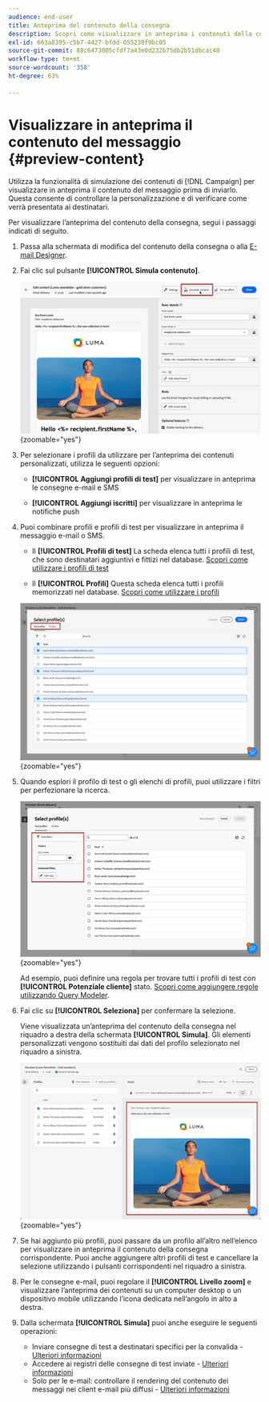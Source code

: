 ```yaml
---
audience: end-user
title: Anteprima del contenuto della consegna
description: Scopri come visualizzare in anteprima i contenuti della consegna con l’interfaccia utente web di Campaign
exl-id: 663a8395-c5b7-4427-bfdd-055230f9bc05
source-git-commit: 88c6473005cfdf7a43e0d232b75db2b51dbcac40
workflow-type: tm+mt
source-wordcount: '358'
ht-degree: 63%

---
```



# Visualizzare in anteprima il contenuto del messaggio {#preview-content}

Utilizza la funzionalità di simulazione dei contenuti di [!DNL Campaign] per visualizzare in anteprima il contenuto del messaggio prima di inviarlo. Questa consente di controllare la personalizzazione e di verificare come verrà presentata ai destinatari.

Per visualizzare l’anteprima del contenuto della consegna, segui i passaggi indicati di seguito.

1. Passa alla schermata di modifica del contenuto della consegna o alla [E-mail Designer](../email/get-started-email-designer.md).

1. Fai clic sul pulsante **[!UICONTROL Simula contenuto]**.

   ![](assets/simulate-button.png){zoomable=&quot;yes&quot;}

1. Per selezionare i profili da utilizzare per l’anteprima dei contenuti personalizzati, utilizza le seguenti opzioni:

   * **[!UICONTROL Aggiungi profili di test]** per visualizzare in anteprima le consegne e-mail e SMS

   * **[!UICONTROL Aggiungi iscritti]** per visualizzare in anteprima le notifiche push

1. Puoi combinare profili e profili di test per visualizzare in anteprima il messaggio e-mail o SMS.

   * Il **[!UICONTROL Profili di test]** La scheda elenca tutti i profili di test, che sono destinatari aggiuntivi e fittizi nel database. [Scopri come utilizzare i profili di test](../audience/test-profiles.md)

   * Il **[!UICONTROL Profili]** Questa scheda elenca tutti i profili memorizzati nel database. [Scopri come utilizzare i profili](../audience/about-recipients.md)

   ![](assets/simulate-select-profiles.png){zoomable=&quot;yes&quot;}

1. Quando esplori il profilo di test o gli elenchi di profili, puoi utilizzare i filtri per perfezionare la ricerca.

   ![](assets/simulate-test-profile-filter.png){zoomable=&quot;yes&quot;}

   Ad esempio, puoi definire una regola per trovare tutti i profili di test con **[!UICONTROL Potenziale cliente]** stato. [Scopri come aggiungere regole utilizzando Query Modeler](../query/query-modeler-overview.md).

1. Fai clic su **[!UICONTROL Seleziona]** per confermare la selezione.

   Viene visualizzata un’anteprima del contenuto della consegna nel riquadro a destra della schermata **[!UICONTROL Simula]**. Gli elementi personalizzati vengono sostituiti dai dati del profilo selezionato nel riquadro a sinistra.

   ![](assets/simulate-preview.png){zoomable=&quot;yes&quot;}

1. Se hai aggiunto più profili, puoi passare da un profilo all’altro nell’elenco per visualizzare in anteprima il contenuto della consegna corrispondente. Puoi anche aggiungere altri profili di test e cancellare la selezione utilizzando i pulsanti corrispondenti nel riquadro a sinistra.

1. Per le consegne e-mail, puoi regolare il **[!UICONTROL Livello zoom]** e visualizzare l’anteprima dei contenuti su un computer desktop o un dispositivo mobile utilizzando l’icona dedicata nell’angolo in alto a destra.

1. Dalla schermata **[!UICONTROL Simula]** puoi anche eseguire le seguenti operazioni:
   * Inviare consegne di test a destinatari specifici per la convalida - [Ulteriori informazioni](test-deliveries.md)
   * Accedere ai registri delle consegne di test inviate - [Ulteriori informazioni](test-deliveries.md#access-test-deliveries)
   * Solo per le e-mail: controllare il rendering del contenuto dei messaggi nei client e-mail più diffusi - [Ulteriori informazioni](email-rendering.md)



